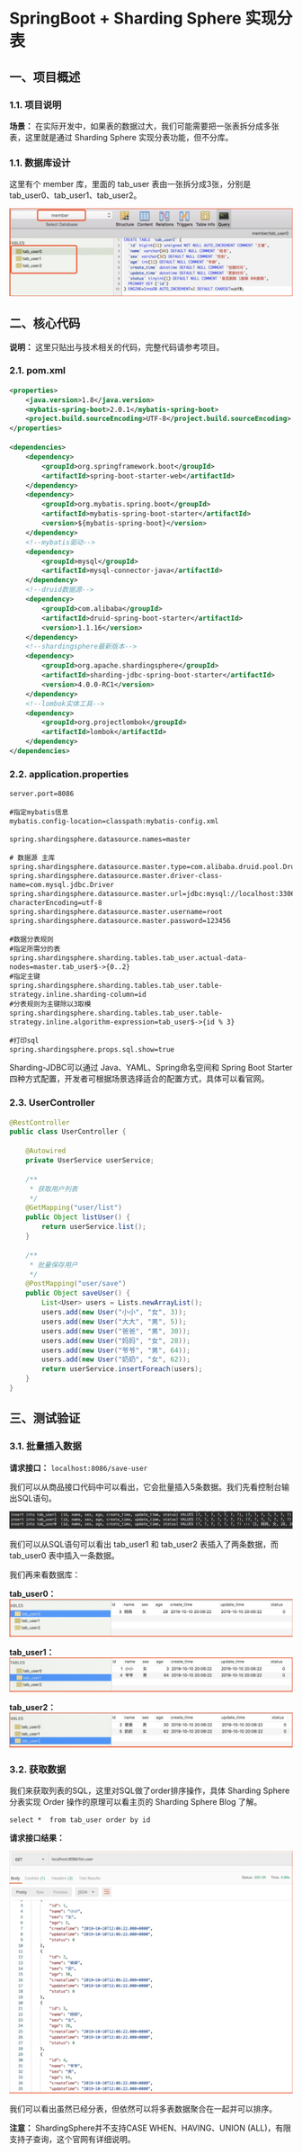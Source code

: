# SpringBoot + Sharding Sphere 实现分表
## 一、项目概述
### 1.1. 项目说明
**场景：** 在实际开发中，如果表的数据过大，我们可能需要把一张表拆分成多张表，这里就是通过 Sharding Sphere 实现分表功能，但不分库。

### 1.1. 数据库设计
这里有个 member 库，里面的 tab_user 表由一张拆分成3张，分别是 tab_user0、tab_user1、tab_user2。

![img.png](../blog/image/img20.png)

## 二、核心代码

**说明：** 这里只贴出与技术相关的代码，完整代码请参考项目。

### 2.1. pom.xml
```xml
<properties>
    <java.version>1.8</java.version>
    <mybatis-spring-boot>2.0.1</mybatis-spring-boot>
    <project.build.sourceEncoding>UTF-8</project.build.sourceEncoding>
</properties>

<dependencies>
    <dependency>
        <groupId>org.springframework.boot</groupId>
        <artifactId>spring-boot-starter-web</artifactId>
    </dependency>
    <dependency>
        <groupId>org.mybatis.spring.boot</groupId>
        <artifactId>mybatis-spring-boot-starter</artifactId>
        <version>${mybatis-spring-boot}</version>
    </dependency>
    <!--mybatis驱动-->
    <dependency>
        <groupId>mysql</groupId>
        <artifactId>mysql-connector-java</artifactId>
    </dependency>
    <!--druid数据源-->
    <dependency>
        <groupId>com.alibaba</groupId>
        <artifactId>druid-spring-boot-starter</artifactId>
        <version>1.1.16</version>
    </dependency>
    <!--shardingsphere最新版本-->
    <dependency>
        <groupId>org.apache.shardingsphere</groupId>
        <artifactId>sharding-jdbc-spring-boot-starter</artifactId>
        <version>4.0.0-RC1</version>
    </dependency>
    <!--lombok实体工具-->
    <dependency>
        <groupId>org.projectlombok</groupId>
        <artifactId>lombok</artifactId>
    </dependency>
</dependencies>
```

### 2.2. application.properties
```properties
server.port=8086

#指定mybatis信息
mybatis.config-location=classpath:mybatis-config.xml

spring.shardingsphere.datasource.names=master

# 数据源 主库
spring.shardingsphere.datasource.master.type=com.alibaba.druid.pool.DruidDataSource
spring.shardingsphere.datasource.master.driver-class-name=com.mysql.jdbc.Driver
spring.shardingsphere.datasource.master.url=jdbc:mysql://localhost:3306/member?characterEncoding=utf-8
spring.shardingsphere.datasource.master.username=root
spring.shardingsphere.datasource.master.password=123456

#数据分表规则
#指定所需分的表
spring.shardingsphere.sharding.tables.tab_user.actual-data-nodes=master.tab_user$->{0..2}
#指定主键
spring.shardingsphere.sharding.tables.tab_user.table-strategy.inline.sharding-column=id
#分表规则为主键除以3取模
spring.shardingsphere.sharding.tables.tab_user.table-strategy.inline.algorithm-expression=tab_user$->{id % 3}

#打印sql
spring.shardingsphere.props.sql.show=true
```
Sharding-JDBC可以通过 Java、YAML、Spring命名空间和 Spring Boot Starter四种方式配置，开发者可根据场景选择适合的配置方式，具体可以看官网。


### 2.3. UserController
```java
@RestController
public class UserController {

    @Autowired
    private UserService userService;

    /**
     * 获取用户列表
     */
    @GetMapping("user/list")
    public Object listUser() {
        return userService.list();
    }

    /**
     * 批量保存用户
     */
    @PostMapping("user/save")
    public Object saveUser() {
        List<User> users = Lists.newArrayList();
        users.add(new User("小小", "女", 3));
        users.add(new User("大大", "男", 5));
        users.add(new User("爸爸", "男", 30));
        users.add(new User("妈妈", "女", 28));
        users.add(new User("爷爷", "男", 64));
        users.add(new User("奶奶", "女", 62));
        return userService.insertForeach(users);
    }
}
```

## 三、测试验证
### 3.1. 批量插入数据
**请求接口：**
`localhost:8086/save-user`

我们可以从商品接口代码中可以看出，它会批量插入5条数据。我们先看控制台输出SQL语句。

![img21.png](../blog/image/img21.png)

我们可以从SQL语句可以看出 tab_user1 和 tab_user2 表插入了两条数据，而 tab_user0 表中插入一条数据。

我们再来看数据库：

**tab_user0：**
![img22.png](../blog/image/img22.png)

**tab_user1：**
![img23.png](../blog/image/img23.png)

**tab_user2：**
![img24.png](../blog/image/img24.png)

### 3.2. 获取数据
我们来获取列表的SQL，这里对SQL做了order排序操作，具体 Sharding Sphere 分表实现 Order 操作的原理可以看主页的 Sharding Sphere Blog 了解。

```MySQL
select *  from tab_user order by id
```
**请求接口结果：**

![img25.png](../blog/image/img25.png)

我们可以看出虽然已经分表，但依然可以将多表数据聚合在一起并可以排序。

**注意：** ShardingSphere并不支持CASE WHEN、HAVING、UNION (ALL)，有限支持子查询，这个官网有详细说明。
